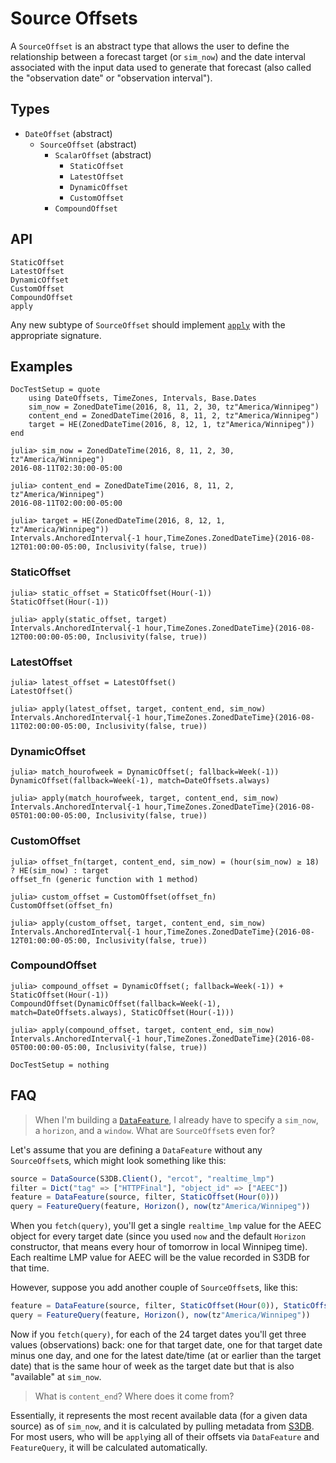 # Source Offsets

A `SourceOffset` is an abstract type that allows the user to define the relationship
between a forecast target (or `sim_now`) and the date interval associated with the input
data used to generate that forecast (also called the "observation date" or "observation
interval").

## Types

* `DateOffset` (abstract)
    * `SourceOffset` (abstract)
        * `ScalarOffset` (abstract)
            * `StaticOffset`
            * `LatestOffset`
            * `DynamicOffset`
            * `CustomOffset`
        * `CompoundOffset`

## API

```@docs
StaticOffset
LatestOffset
DynamicOffset
CustomOffset
CompoundOffset
apply
```

Any new subtype of `SourceOffset` should implement [`apply`](@ref) with the appropriate
signature.

## Examples

```@meta
DocTestSetup = quote
    using DateOffsets, TimeZones, Intervals, Base.Dates
    sim_now = ZonedDateTime(2016, 8, 11, 2, 30, tz"America/Winnipeg")
    content_end = ZonedDateTime(2016, 8, 11, 2, tz"America/Winnipeg")
    target = HE(ZonedDateTime(2016, 8, 12, 1, tz"America/Winnipeg"))
end
```

```jldoctest
julia> sim_now = ZonedDateTime(2016, 8, 11, 2, 30, tz"America/Winnipeg")
2016-08-11T02:30:00-05:00

julia> content_end = ZonedDateTime(2016, 8, 11, 2, tz"America/Winnipeg")
2016-08-11T02:00:00-05:00

julia> target = HE(ZonedDateTime(2016, 8, 12, 1, tz"America/Winnipeg"))
Intervals.AnchoredInterval{-1 hour,TimeZones.ZonedDateTime}(2016-08-12T01:00:00-05:00, Inclusivity(false, true))
```

### StaticOffset

```jldoctest
julia> static_offset = StaticOffset(Hour(-1))
StaticOffset(Hour(-1))

julia> apply(static_offset, target)
Intervals.AnchoredInterval{-1 hour,TimeZones.ZonedDateTime}(2016-08-12T00:00:00-05:00, Inclusivity(false, true))
```

### LatestOffset

```jldoctest
julia> latest_offset = LatestOffset()
LatestOffset()

julia> apply(latest_offset, target, content_end, sim_now)
Intervals.AnchoredInterval{-1 hour,TimeZones.ZonedDateTime}(2016-08-11T02:00:00-05:00, Inclusivity(false, true))
```

### DynamicOffset

```jldoctest
julia> match_hourofweek = DynamicOffset(; fallback=Week(-1))
DynamicOffset(fallback=Week(-1), match=DateOffsets.always)

julia> apply(match_hourofweek, target, content_end, sim_now)
Intervals.AnchoredInterval{-1 hour,TimeZones.ZonedDateTime}(2016-08-05T01:00:00-05:00, Inclusivity(false, true))
```

### CustomOffset

```jldoctest
julia> offset_fn(target, content_end, sim_now) = (hour(sim_now) ≥ 18) ? HE(sim_now) : target
offset_fn (generic function with 1 method)

julia> custom_offset = CustomOffset(offset_fn)
CustomOffset(offset_fn)

julia> apply(custom_offset, target, content_end, sim_now)
Intervals.AnchoredInterval{-1 hour,TimeZones.ZonedDateTime}(2016-08-12T01:00:00-05:00, Inclusivity(false, true))
```

### CompoundOffset

```jldoctest
julia> compound_offset = DynamicOffset(; fallback=Week(-1)) + StaticOffset(Hour(-1))
CompoundOffset(DynamicOffset(fallback=Week(-1), match=DateOffsets.always), StaticOffset(Hour(-1)))

julia> apply(compound_offset, target, content_end, sim_now)
Intervals.AnchoredInterval{-1 hour,TimeZones.ZonedDateTime}(2016-08-05T00:00:00-05:00, Inclusivity(false, true))
```

```@meta
DocTestSetup = nothing
```

## FAQ

> When I'm building a [`DataFeature`](https://doc.invenia.ca/invenia/DataFeatures.jl/master/types.html),
> I already have to specify a `sim_now`, a `horizon`, and a `window`. What are
> `SourceOffset`s even for?

Let's assume that you are defining a `DataFeature` without any `SourceOffset`s,
which might look something like this:

```julia
source = DataSource(S3DB.Client(), "ercot", "realtime_lmp")
filter = Dict("tag" => ["HTTPFinal"], "object_id" => ["AEEC"])
feature = DataFeature(source, filter, StaticOffset(Hour(0)))
query = FeatureQuery(feature, Horizon(), now(tz"America/Winnipeg"))
```

When you `fetch(query)`, you'll get a single `realtime_lmp` value for the AEEC object for
every target date (since you used `now` and the default `Horizon` constructor, that means
every hour of tomorrow in local Winnipeg time). Each realtime LMP value for AEEC will be
the value recorded in S3DB for that time.

However, suppose you add another couple of `SourceOffset`s, like this:

```julia
feature = DataFeature(source, filter, StaticOffset(Hour(0)), StaticOffset(Day(-1)), DynamicOffset(fallback=Week(-1)))
query = FeatureQuery(feature, Horizon(), now(tz"America/Winnipeg"))
```

Now if you `fetch(query)`, for each of the 24 target dates you'll get three values
(observations) back: one for that target date, one for that target date minus one day, and
one for the latest date/time (at or earlier than the target date) that is the same hour of
week as the target date but that is also "available" at `sim_now`.

> What is `content_end`? Where does it come from?

Essentially, it represents the most recent available data (for a given data source) as of
`sim_now`, and it is calculated by pulling metadata from [S3DB](https://gitlab.invenia.ca/invenia/S3DB.jl).
For most users, who will be `apply`ing all of their offsets via `DataFeature` and
`FeatureQuery`, it will be calculated automatically.
